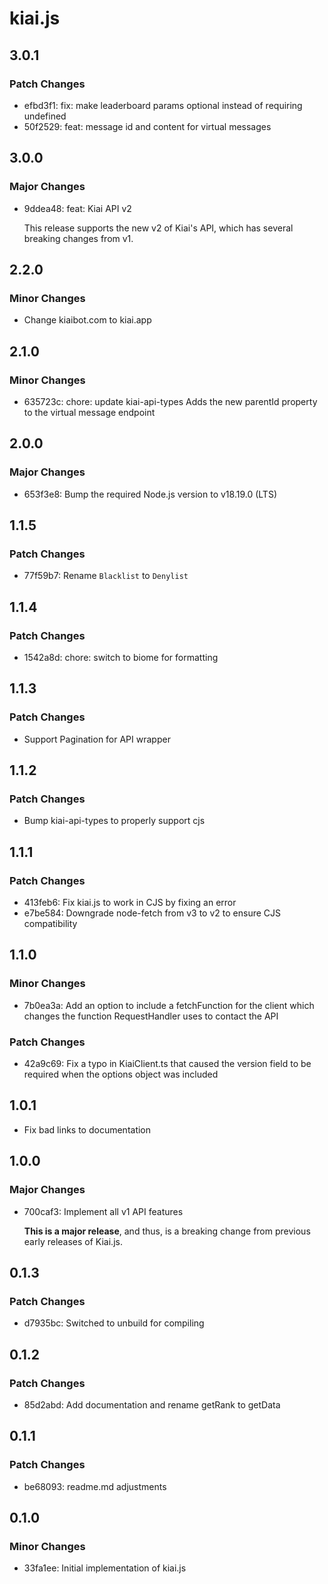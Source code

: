 # kiai.js

## 3.0.1

### Patch Changes

- efbd3f1: fix: make leaderboard params optional instead of requiring undefined
- 50f2529: feat: message id and content for virtual messages

## 3.0.0

### Major Changes

- 9ddea48: feat: Kiai API v2

  This release supports the new v2 of Kiai's API, which has several breaking changes from v1.

## 2.2.0

### Minor Changes

- Change kiaibot.com to kiai.app

## 2.1.0

### Minor Changes

- 635723c: chore: update kiai-api-types
  Adds the new parentId property to the virtual message endpoint

## 2.0.0

### Major Changes

- 653f3e8: Bump the required Node.js version to v18.19.0 (LTS)

## 1.1.5

### Patch Changes

- 77f59b7: Rename `Blacklist` to `Denylist`

## 1.1.4

### Patch Changes

- 1542a8d: chore: switch to biome for formatting

## 1.1.3

### Patch Changes

- Support Pagination for API wrapper

## 1.1.2

### Patch Changes

- Bump kiai-api-types to properly support cjs

## 1.1.1

### Patch Changes

- 413feb6: Fix kiai.js to work in CJS by fixing an error
- e7be584: Downgrade node-fetch from v3 to v2 to ensure CJS compatibility

## 1.1.0

### Minor Changes

- 7b0ea3a: Add an option to include a fetchFunction for the client which changes the function RequestHandler uses to contact the API

### Patch Changes

- 42a9c69: Fix a typo in KiaiClient.ts that caused the version field to be required when the options object was included

## 1.0.1

- Fix bad links to documentation

## 1.0.0

### Major Changes

- 700caf3: Implement all v1 API features

  **This is a major release**, and thus, is a breaking change from previous early releases of Kiai.js.

## 0.1.3

### Patch Changes

- d7935bc: Switched to unbuild for compiling

## 0.1.2

### Patch Changes

- 85d2abd: Add documentation and rename getRank to getData

## 0.1.1

### Patch Changes

- be68093: readme.md adjustments

## 0.1.0

### Minor Changes

- 33fa1ee: Initial implementation of kiai.js
